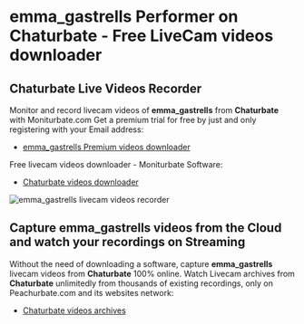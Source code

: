 # emma_gastrells Performer on Chaturbate - Free LiveCam videos downloader

## Chaturbate Live Videos Recorder

Monitor and record livecam videos of **emma_gastrells** from **Chaturbate** with Moniturbate.com
Get a premium trial for free by just and only registering with your Email address:
* [emma_gastrells Premium videos downloader](https://moniturbate.com/request-demo-licence-key.html)

Free livecam videos downloader - Moniturbate Software:
* [Chaturbate videos downloader](https://moniturbate.com/moniturbate-download-software.html)

![emma_gastrells livecam videos recorder](https://peachurnet.com/templates/moniturbate-software.png)


## Capture emma_gastrells videos from the Cloud and watch your recordings on Streaming

Without the need of downloading a software, capture **emma_gastrells** livecam videos from **Chaturbate** 100% online.
Watch Livecam archives from **Chaturbate** unlimitedly from thousands of existing recordings, only on Peachurbate.com and its websites network:
* [Chaturbate videos archives](https://peachurnet.com/)